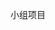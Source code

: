 <!--
author:kirito
date:2019-11
desc:this demo is about blog. PLEASE NOTE:If you have trouble running it ,try any of the other demos or connect with auther.
A ny individuals and organizations and not for commercial use, professiona website for customized web site.
-->
小组项目
